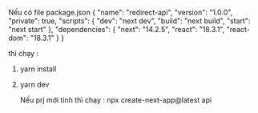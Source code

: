 Nếu có file package.json
{
"name": "redirect-api",
"version": "1.0.0",
"private": true,
"scripts": {
"dev": "next dev",
"build": "next build",
"start": "next start"
},
"dependencies": {
"next": "14.2.5",
"react": "18.3.1",
"react-dom": "18.3.1"
}
}

thì chạy :

1. yarn install
2. yarn dev

   Nếu prj mới tinh
   thì chạy :
   npx create-next-app@latest api
